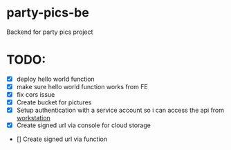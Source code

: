 # party-pics-be
Backend for party pics project

# TODO:
- [x] deploy hello world function
- [x] make sure hello world function works from FE
- [x] fix cors issue
- [x] Create bucket for pictures
- [x] Setup authentication with a service account so i can access the api from [workstation](https://cloud.google.com/docs/authentication/client-libraries)
- [x] Create signed url via console for cloud storage
- [] Create signed url via function
